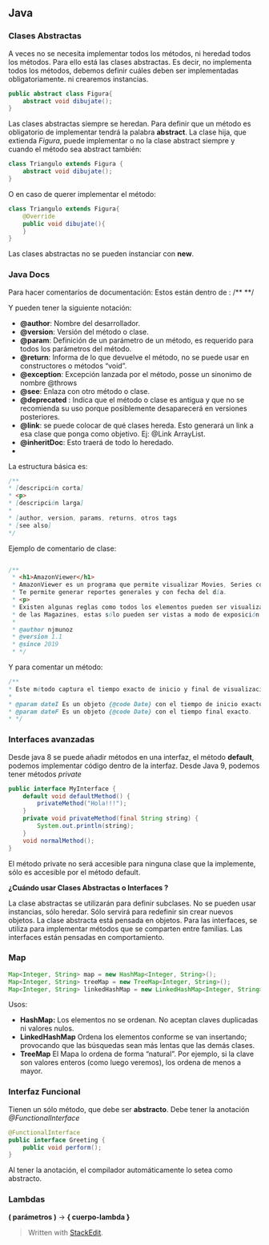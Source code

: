 
## Java



### Clases Abstractas
A veces no se necesita implementar todos los métodos, ni heredad todos los métodos. Para ello está las clases abstractas. 
Es decir, no implementa todos los métodos, debemos definir cuáles deben ser implementadas obligatoriamente.
ni crearemos instancias.


```java
public abstract class Figura{
	abstract void dibujate();
}
```
Las clases abstractas siempre se heredan. Para definir que un método es obligatorio de implementar tendrá la palabra **abstract**. La clase hija, que extienda *Figura*, puede implementar o no la clase abstract siempre y cuando el método sea abstract también:
```java
class Triangulo extends Figura {
	abstract void dibujate();
}
```
O en caso de querer implementar el método:
```java
class Triangulo extends Figura{
	@Override
	public void dibujate(){
	}
}
```
Las clases abstractas no se pueden instanciar con **new**.


### Java Docs
Para hacer comentarios de documentación:
Estos están dentro de : /**    **/ 

Y pueden tener la siguiente notación:
-   **@author**: Nombre del desarrollador.
-   **@version**: Versión del método o clase.
-   **@param**: Definición de un parámetro de un método, es requerido para todos los parámetros del método.
-   **@return**: Informa de lo que devuelve el método, no se puede usar en constructores o métodos “void”.
-   **@exception**: Excepción lanzada por el método, posse un sinonimo de nombre @throws
-   **@see**: Enlaza con otro método o clase.
-  **@deprecated** : Indica que el método o clase es antigua y que no se recomienda su uso porque posiblemente desaparecerá en versiones posteriores.
-  **@link**: se puede colocar de qué clases hereda. Esto generará un link a esa clase que ponga como objetivo. Ej: @Link ArrayList.
- **@inheritDoc**: Esto traerá de todo lo heredado.
- 

La estructura básica es:
```java
/**
* [descripción corta]
* <p>
* [descripción larga]
* 
* [author, version, params, returns, otros tags
* [see also]
*/
```
Ejemplo de comentario de clase:
```java

/**
 * <h1>AmazonViewer</h1>
 * AmazonViewer es un programa que permite visualizar Movies, Series con sus respectivos Chapters, Books y Magazines.
 * Te permite generar reportes generales y con fecha del día.
 * <p>
 * Existen algunas reglas como todos los elementos pueden ser visualizados o leídos a excepción 
 * de las Magazines, estas sólo pueden ser vistas a modo de exposición sin ser leídas.
 * 
 * @author njmunoz
 * @version 1.1
 * @since 2019
 * */
```
Y para comentar un método:

```java
/**
* Este método captura el tiempo exacto de inicio y final de visualización.
* 
* @param dateI Es un objeto {@code Date} con el tiempo de inicio exacto.
* @param dateF Es un objeto {@code Date} con el tiempo final exacto.
* */
```
### Interfaces avanzadas
Desde java 8 se puede añadir métodos en una interfaz, el método **default**, podemos implementar código dentro de la interfaz.
Desde Java 9, podemos tener métodos *private*

```java
public interface MyInterface {
	default void defaultMethod() {
		privateMethod("Hola!!!");
	}
	private void privateMethod(final String string) {
		System.out.println(string);
	}
	void normalMethod();
}
```
El método private no será accesible para ninguna clase que la implemente, sólo es accesible por el método default.

**¿Cuándo usar Clases Abstractas o Interfaces ?**

La clase abstractas se utilizarán para definir subclases. No se pueden usar instancias, sólo heredar. Sólo servirá para redefinir sin crear nuevos objetos. La clase abstracta está pensada en objetos.
Para las interfaces, se utiliza para implementar métodos que se comparten entre familias. Las interfaces están pensadas en comportamiento.

### Map

```java
Map<Integer, String> map = new HashMap<Integer, String>();
Map<Integer, String> treeMap = new TreeMap<Integer, String>();
Map<Integer, String> linkedHashMap = new LinkedHashMap<Integer, String>();
```
Usos:
-   **HashMap:** Los elementos no se ordenan. No aceptan claves duplicadas ni valores nulos.
-   **LinkedHashMap** Ordena los elementos conforme se van insertando; provocando que las búsquedas sean más lentas que las demás clases.
-   **TreeMap** El Mapa lo ordena de forma “natural”. Por ejemplo, si la clave son valores enteros (como luego veremos), los ordena de menos a mayor.


###  Interfaz Funcional
Tienen un sólo método, que debe ser **abstracto**.
Debe tener la anotación *@FunctionalInterface*
```java
@FunctionalInterface
public interface Greeting {
	public void perform();
}
```
Al tener la anotación, el compilador automáticamente lo setea como abstracto.


### Lambdas

**( parámetros )** -> **{ cuerpo-lambda }**


> Written with [StackEdit](https://stackedit.io/).
<!--stackedit_data:
eyJoaXN0b3J5IjpbMTUzMTM1Mzc4Nl19
-->